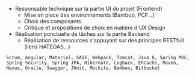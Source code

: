 - Responsable technique sur la partie UI du projet (Frontend)
  - Mise en place des environnements (Bamboo, PCF...)
  - Choix des composants
  - Critique et propositions de choix en matière d'UX Design
- Réalisation ponctuelle de tâches sur la partie Backend
  - Réalisation de ressources s'appuyant sur des principes RESTfull (liens HATEOAS...)

```text
Scrum, Angular, Material, SASS, Webpack, Tomcat, Java 8, Spring MVC, Spring Security, Spring JPA, Hibernate, Logback, EhCache, Maven, Nexus, Oracle, Swagger, JUnit, Mockito, Bamboo, Bitbucket
```
